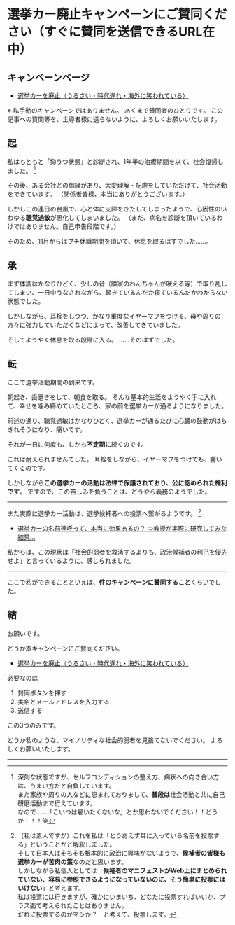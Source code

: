 # 選挙カー廃止キャンペーンにご賛同ください（すぐに賛同を送信できるURL在中）

## キャンペーンページ

- [選挙カーを廃止（うるさい・時代遅れ・海外に笑われている）](https://www.change.org/p/%E5%9B%BD%E4%BC%9A-%E3%81%86%E3%82%8B%E3%81%95%E3%81%84%E9%81%B8%E6%8C%99%E3%82%AB%E3%83%BC%E3%82%92%E5%BB%83%E6%AD%A2%E3%81%95%E3%81%9B%E3%82%88%E3%81%86)

※ 私手動のキャンペーンではありません。
あくまで賛同者のひとりです。
この記事への質問等を、主導者様に送らないように、よろしくお願いいたします。

## 起

私はもともと「抑うつ状態」と診断され、1年半の治療期間を以て、社会復帰しました。 [^self]

その後、ある会社との御縁があり、大変理解・配慮をしていただけて、社会活動をできています。
（関係者皆様、本当にありがとうございます。）

しかしこの連日の台風で、心と体に支障をきたしてしまったようで、心因性のいわゆる**聴覚過敏**が悪化してしまいました。
（まだ、病名を診断を頂いているわけではありません。自己申告段階です。）

そのため、11月からはプチ休職期間を頂いて、休息を取るはずでした……。

## 承

まず体調はかなりひどく、少しの音（隣家のわんちゃんが吠える等）で取り乱してしまい、一日中うなされながら、起きているんだか寝ているんだかわからない状態でした。

しかしながら、耳栓をしつつ、かなり重度なイヤーマフをつける、母や周りの方々に強力していただくなどによって、改善してきていました。

そしてようやく休息を取る段階に入る。
……そのはずでした。

## 転

ここで選挙活動期間の到来です。

朝起き、歯磨きをして、朝食を取る。
そんな基本的生活をようやく手に入れて、幸せを噛み締めていたところ、家の前を選挙カーが通るようになりました。

前述の通り、聴覚過敏はかなりひどく、選挙カーが通るたびに心臓の鼓動がはちきれそうになり、痛いです。

それが一日に何度も、しかも**不定期に**続くのです。

これは耐えられませんでした。
耳栓をしながら、イヤーマフをつけても、響いてくるのです。

しかしながら**この選挙カーの活動は法律で保護されており、公に認められた権利です**。
ですので、この苦しみを負うことは、どうやら義務のようでした。

- - - - -

また実際に選挙カー活動は、選挙候補者への投票へ繋がるようです。 [^japanese]

- [選挙カーの名前連呼って、本当に効果あるの？ ⇨教授が実際に研究してみた結果…](https://www.huffingtonpost.jp/2017/11/26/election-car_a_23288188/)

私からは、この現状は「社会的弱者を救済するよりも、政治候補者の利己を優先せよ」と言っているように、感じられました。

- - - - -

ここで私ができることといえば、**件のキャンペーンに賛同すること**くらいでした。

## 結

お願いです。

どうか本キャンペーンにご賛同ください。

- [選挙カーを廃止（うるさい・時代遅れ・海外に笑われている）](https://www.change.org/p/%E5%9B%BD%E4%BC%9A-%E3%81%86%E3%82%8B%E3%81%95%E3%81%84%E9%81%B8%E6%8C%99%E3%82%AB%E3%83%BC%E3%82%92%E5%BB%83%E6%AD%A2%E3%81%95%E3%81%9B%E3%82%88%E3%81%86)

必要なのは

1. 賛同ボタンを押す
1. 実名とメールアドレスを入力する
1. 送信する

この3つのみです。

どうか私のような、マイノリティな社会的弱者を見捨てないでください。
よろしくお願いいたします。

- - - - -

[^self]: 深刻な状態ですが、セルフコンディションの整え方、病状への向き合い方は、うまい方だと自負しています。  
また家族や周りの人などに恵まれておりまして、**普段は**社会活動と共に自己研磨活動まで行えています。  
なので……「こいつは雇いたくないな」とか思わないでください！！どうか！！！笑

[^japanese]: （私は素人ですが）これを私は「とりあえず耳に入っている名前を投票する」ということかと解釈しました。  
そして日本人はそもそも根本的に政治に興味がないようで、**候補者の皆様も選挙カーが苦肉の策**なのだと思います。  
しかしながら私個人としては「**候補者のマニフェストがWeb上にまとめられていない、容易に参照できるようになっていないのに、そう簡単に投票にはいけない**」と考えます。  
私は投票には行きますが、確かにいまいち、どなたに投票すればいいか、プラス面で考えられたことはありません。  
だれに投票するのがマシか？　と考えて、投票します。
